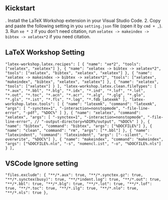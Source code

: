 ## Kickstart
. Install the LaTeX Workshop extension in your Visual Studio Code.
2. Copy and paste the following setting in you `setting.json` file (open it by `cmd + ,`).
3. Run `xe * 2` if you don't need citation, run `xelatex -> makeindex -> bibtex -> xelatex*2` if you need citation.

## LaTeX Workshop Setting
`
  "latex-workshop.latex.recipes": [
    {
      "name": "xe*2",
      "tools": ["xelatex", "xelatex"]
    },
    {
      "name": "xelatex -> bibtex -> xelatex*2",
      "tools": ["xelatex", "bibtex", "xelatex", "xelatex"]
    },
    {
      "name": "xelatex -> makeindex -> bibtex -> xelatex*2",
      "tools": ["xelatex", "makeindex", "bibtex", "xelatex", "xelatex"]
    },
    {
      "name": "xelatex",
      "tools": ["xelatex"]
    }
  ],
  "latex-workshop.latex.clean.fileTypes": [
    "*.aux",
    "*.bbl",
    "*.blg",
    "*.idx",
    "*.ind",
    "*.lof",
    "*.lot",
    "*.out",
    "*.toc",
    "*.acn",
    "*.acr",
    "*.alg",
    "*.glg",
    "*.glo",
    "*.gls",
    "*.ist",
    "*.fls",
    "*.log",
    "*.fdb_latexmk"
  ],
  "latex-workshop.latex.tools": [
    {
      "name": "latexmk",
      "command": "latexmk",
      "args": [
        "-synctex=1",
        "-interaction=nonstopmode",
        "-file-line-error",
        "-pdf",
        "%DOC%"
      ]
    },
    {
      "name": "xelatex",
      "command": "xelatex",
      "args": [
        "-synctex=1",
        "-interaction=nonstopmode",
        "-file-line-error",
        // "-output-directory=%DIR%/output",
        "%DOC%"
      ]
    },
    {
      "name": "bibtex",
      "command": "bibtex",
      "args": ["%DOCFILE%"]
    },
    {
      "name": "clean",
      "command": "rm",
      "args": ["*.bbl"]
    },
    {
      "name": "latexindent",
      "command": "latexindent",
      "args": ["--silent", "--overwrite", "%DOC%"]
    },
    {
      "name": "makeindex",
      "command": "makeindex",
      "args": ["%DOCFILE%.nlo", "-s", "nomencl.ist", "-o", "%DOCFILE%.nls"]
    }
  ],
`

## VSCode Ignore setting
`
  "files.exclude": {
    "**/*.aux": true,
    "**/*.synctex.gz": true,
    "**/*.synctex(busy)": true,
    "**/*indent.log": true,
    "**/*.out": true,
    "**/*.bbl": true,
    "**/*.blg": true,
    "**/*.lot": true,
    "**/*.lof": true,
    "**/*.toc": true,
    "**/*.ilg": true,
    "**/*.nlo": true,
    "**/*.nls": true
  },
`
